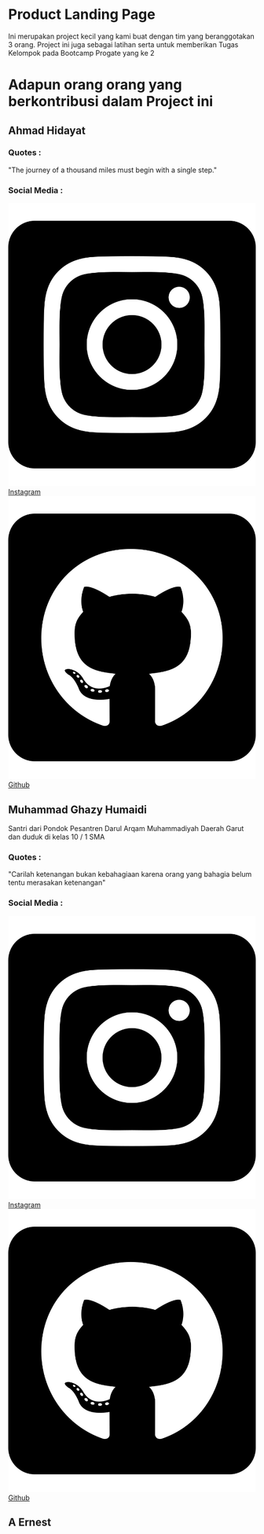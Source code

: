 # Product Landing Page

Ini merupakan project kecil yang kami buat dengan tim yang beranggotakan 3 orang. Project ini juga sebagai latihan serta untuk memberikan Tugas Kelompok pada Bootcamp Progate yang ke 2

# Adapun orang orang yang berkontribusi dalam Project ini

## Ahmad Hidayat

### Quotes :
"The journey of a thousand miles must begin with a single step."

### Social Media :
[![instagram](assets/image/instagram.svg) Instagram](https://www.instagram.com/hidayat_a_/)
[![github](assets/image/github.svg) Github](https://github.com/yat2yat)


## Muhammad Ghazy Humaidi

Santri dari Pondok Pesantren Darul Arqam Muhammadiyah Daerah Garut dan duduk di kelas 10 / 1 SMA

### Quotes :
"Carilah ketenangan bukan kebahagiaan karena orang yang bahagia belum tentu merasakan ketenangan"

### Social Media :
[![instagram](assets/image/instagram.svg) Instagram](https://instagram.com/ghazthiskc/)
[![github](assets/image/github.svg) Github](https://github.com/ghazthiskc19/)

## A Ernest